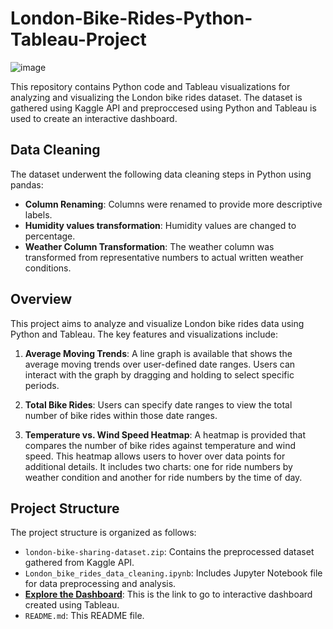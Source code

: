 # London-Bike-Rides-Python-Tableau-Project

![image](https://github.com/nurdanoktan/London-Bike-Rides-Python-Tableau-Project/assets/112075689/11601855-3fe2-47d2-8f68-9bf78a7f3d50)

This repository contains Python code and Tableau visualizations for analyzing and visualizing the London bike rides dataset. The dataset is gathered using Kaggle API and preproccesed using Python and Tableau is used to create an interactive dashboard.

## Data Cleaning

The dataset underwent the following data cleaning steps in Python using pandas:

- **Column Renaming**: Columns were renamed to provide more descriptive labels.
- **Humidity values transformation**: Humidity values are changed to percentage.
- **Weather Column Transformation**: The weather column was transformed from representative numbers to actual written weather conditions.

## Overview

This project aims to analyze and visualize London bike rides data using Python and Tableau. The key features and visualizations include:

1. **Average Moving Trends**: A line graph is available that shows the average moving trends over user-defined date ranges. Users can interact with the graph by dragging and holding to select specific periods.

2. **Total Bike Rides**: Users can specify date ranges to view the total number of bike rides within those date ranges.

3. **Temperature vs. Wind Speed Heatmap**: A heatmap is provided that compares the number of bike rides against temperature and wind speed. This heatmap allows users to hover over data points for additional details. It includes two charts: one for ride numbers by weather condition and another for ride numbers by the time of day.

## Project Structure

The project structure is organized as follows:

- `london-bike-sharing-dataset.zip`: Contains the preprocessed dataset gathered from Kaggle API.
- `London_bike_rides_data_cleaning.ipynb`: Includes Jupyter Notebook file for data preprocessing and analysis.
-  **[Explore the Dashboard](https://public.tableau.com/app/profile/nurdan.oktan/viz/LondonBikeRidesProject_16926511039280/Dashboard1)**: This is the link to go to interactive dashboard created using Tableau.
- `README.md`: This README file.
